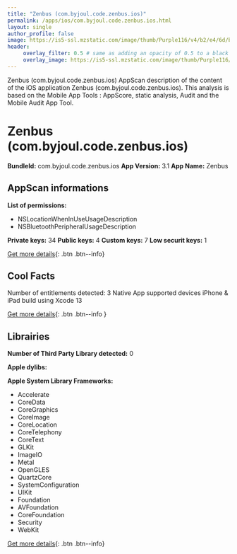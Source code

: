 ```yaml
---
title: "Zenbus (com.byjoul.code.zenbus.ios)"
permalink: /apps/ios/com.byjoul.code.zenbus.ios.html
layout: single
author_profile: false
image: https://is5-ssl.mzstatic.com/image/thumb/Purple116/v4/b2/e4/6d/b2e46d9e-dc8e-9781-94e4-92c2b0b4fcf6/AppIcon-0-0-1x_U007emarketing-0-0-0-10-0-0-sRGB-0-0-0-GLES2_U002c0-512MB-85-220-0-0.png/512x512bb.jpg
header: 
     overlay_filter: 0.5 # same as adding an opacity of 0.5 to a black background
     overlay_image: https://is5-ssl.mzstatic.com/image/thumb/Purple116/v4/b2/e4/6d/b2e46d9e-dc8e-9781-94e4-92c2b0b4fcf6/AppIcon-0-0-1x_U007emarketing-0-0-0-10-0-0-sRGB-0-0-0-GLES2_U002c0-512MB-85-220-0-0.png/512x512bb.jpg
---
```

Zenbus (com.byjoul.code.zenbus.ios) AppScan description of the content of the iOS application Zenbus (com.byjoul.code.zenbus.ios). This analysis is based on the Mobile App Tools : AppScore, static analysis, Audit and the Mobile Audit App Tool.

# Zenbus (com.byjoul.code.zenbus.ios)

**BundleId:** com.byjoul.code.zenbus.ios
**App Version:** 3.1
**App Name:** Zenbus


## AppScan informations 

**List of permissions:** 
- NSLocationWhenInUseUsageDescription
- NSBluetoothPeripheralUsageDescription
  
  
**Private keys:** 34
**Public keys:** 4
**Custom keys:** 7
**Low securit keys:** 1
  
[Get more details](/pricing.html){: .btn .btn--info}

## Cool Facts

Number of entitlements detected: 3
Native App
supported devices iPhone & iPad
build using Xcode 13
  
[Get more details](/pricing.html){: .btn .btn--info }

## Librairies 
**Number of Third Party Library detected:** 0


**Apple dylibs:**


**Apple System Library Frameworks:**
- Accelerate
- CoreData
- CoreGraphics
- CoreImage
- CoreLocation
- CoreTelephony
- CoreText
- GLKit
- ImageIO
- Metal
- OpenGLES
- QuartzCore
- SystemConfiguration
- UIKit
- Foundation
- AVFoundation
- CoreFoundation
- Security
- WebKit


  
[Get more details](/pricing.html){: .btn .btn--info}


